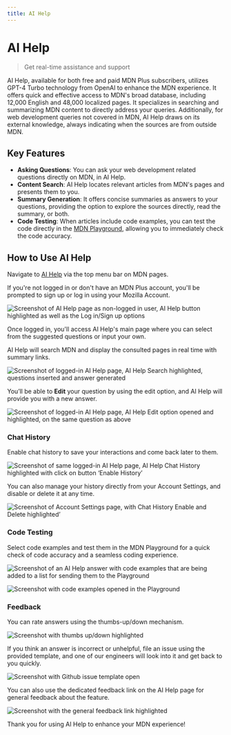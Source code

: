 ```yaml
---
title: AI Help
---
```


# AI Help

> Get real-time assistance and support

AI Help, available for both free and paid MDN Plus subscribers, utilizes GPT-4
Turbo technology from OpenAI to enhance the MDN experience. It offers quick and
effective access to MDN's broad database, including 12,000 English and 48,000
localized pages. It specializes in searching and summarizing MDN content to
directly address your queries. Additionally, for web development queries not
covered in MDN, AI Help draws on its external knowledge, always indicating when
the sources are from outside MDN.

## Key Features

- **Asking Questions**: You can ask your web development related questions
  directly on MDN, in AI Help.
- **Content Search**: AI Help locates relevant articles from MDN's pages and
  presents them to you.
- **Summary Generation**: It offers concise summaries as answers to your
  questions, providing the option to explore the sources directly, read the
  summary, or both.
- **Code Testing**: When articles include code examples, you can test the code
  directly in the [MDN Playground](/en-US/play), allowing you to immediately
  check the code accuracy.

## How to Use AI Help

Navigate to [AI Help](/en-US/plus/ai-help) via the top menu bar on MDN pages.

If you're not logged in or don't have an MDN Plus account, you'll be prompted to
sign up or log in using your Mozilla Account.

<!-- 1 -->

![Screenshot of AI Help page as non-logged in user, AI Help button highlighted as well as the Log in/Sign up options](/assets/plus-docs/ai-help/login-signup.png)

Once logged in, you'll access AI Help's main page where you can select from the
suggested questions or input your own.

AI Help will search MDN and display the consulted pages in real time with
summary links.

<!-- 2 -->

![Screenshot of logged-in AI Help page, AI Help Search highlighted, questions inserted and answer generated](/assets/plus-docs/ai-help/example-question-answering.png)

You’ll be able to **Edit** your question by using the edit option, and AI Help
will provide you with a new answer.

<!-- 3 -->

![Screenshot of logged-in AI Help page, AI Help Edit option opened and highlighted, on the same question as above](/assets/plus-docs/ai-help/example-question-editing.png)

### Chat History

Enable chat history to save your interactions and come back later to them.

<!-- 4 -->

![Screenshot of same logged-in AI Help page, AI Help Chat History highlighted with click on button ‘Enable History’](/assets/plus-docs/ai-help/history-banner.png)

You can also manage your history directly from your Account Settings, and
disable or delete it at any time.

<!-- 5 -->

![Screenshot of Account Settings page, with Chat History Enable and Delete highlighted’](/assets/plus-docs/ai-help/history-settings.png)

### Code Testing

Select code examples and test them in the MDN Playground for a quick check of
code accuracy and a seamless coding experience.

<!-- 6 -->

![Screenshot of an AI Help answer with code examples that are being added to a list for sending them to the Playground](/assets/plus-docs/ai-help/code-examples-queue.png)

<!-- 7 -->

![Screenshot with code examples opened in the Playground](/assets/plus-docs/ai-help/code-examples-playground.png)

### Feedback

You can rate answers using the thumbs-up/down mechanism.

<!-- 8 -->

![Screenshot with thumbs up/down highlighted](/assets/plus-docs/ai-help/rate-answers.png)

If you think an answer is incorrect or unhelpful, file an issue using the
provided template, and one of our engineers will look into it and get back to
you quickly.

<!-- 9 -->

![Screenshot with Github issue template open](/assets/plus-docs/ai-help/issue-template.png)

You can also use the dedicated feedback link on the AI Help page for general
feedback about the feature.

<!-- 10 -->

![Screenshot with the general feedback link highlighted](/assets/plus-docs/ai-help/report-feedback.png)

Thank you for using AI Help to enhance your MDN experience!
